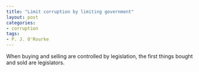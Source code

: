 ```yaml
---
title: "Limit corruption by limiting government"
layout: post
categories:
- corruption
tags:
- P. J. O'Rourke
---
```


When buying and selling are controlled by legislation, the first things bought and sold are legislators.